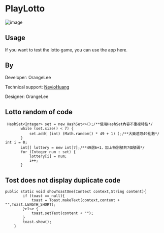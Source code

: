 # PlayLotto
![image](https://github.com/orangelee88/PlayLotto/blob/master/Play_Lotto.gif)
## Usage
If you want to test the lotto game, you can use the app here.

## By
Developer: OrangeLee

Technical support: [NevioHuang](https://github.com/Ramphastos)


Designer: OrangeLee

## Lotto random of code
 ```Android
  HashSet<Integer> set = new HashSet<>();/**使用HashSet內容不重複特性*/
        while (set.size() < 7) {
            set.add( (int) (Math.random() * 49 + 1) );/**大樂透取49亂數*/
        }
int i = 0;
        int[] lottery = new int[7];/**49選6+1，加上特別號共7個號碼*/
        for (Integer num : set) {
            lottery[i] = num;
            i++;
        }
```
## Tost does not display duplicate code
```Android
public static void showToastOne(Context context,String content){
        if (toast == null){
            toast = Toast.makeText(context,content + "",Toast.LENGTH_SHORT);
        }else {
            toast.setText(content + "");
        }
        toast.show();
    }
```
